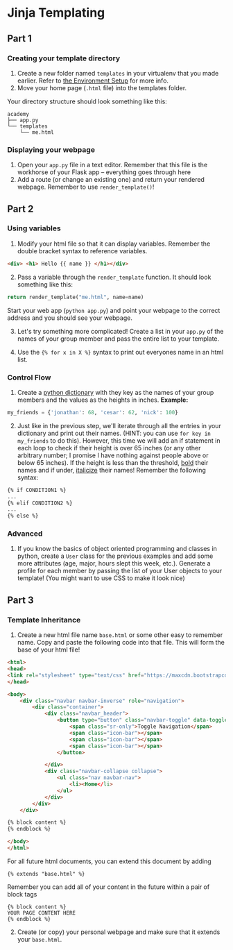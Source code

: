 # Jinja Templating


## Part 1
### Creating your template directory
1. Create a new folder named `templates` in your virtualenv that you made earlier. Refer to [the Environment Setup](https://github.com/AcademyClassOf2017/EnvironmentSetup) for more info.
2. Move your home page (`.html` file) into the templates folder.

Your directory structure should look something like this:
```
academy
├── app.py
└── templates
    └── me.html
```

### Displaying your webpage
1. Open your `app.py` file in a text editor. Remember that this file is the workhorse of your Flask app – everything goes through here
2. Add a route (or change an existing one) and return your rendered webpage. Remember to use `render_template()`!

## Part 2
### Using variables
1. Modify your html file so that it can display variables. Remember the double bracket syntax to reference variables.
```html
<div> <h1> Hello {{ name }} </h1></div>
```

2. Pass a variable through the `render_template` function. It should look something like this:
```python
return render_template("me.html", name=name)
```
Start your web app (`python app.py`) and point your webpage to the correct address and you should see your webpage.

3. Let's try something more complicated! Create a list in your `app.py` of the names of your group member and pass the entire list to your template.

4. Use the `{% for x in X %}` syntax to print out everyones name in an html list.


### Control Flow
1. Create a [python dictionary](https://docs.python.org/2/library/stdtypes.html#dict) with they key as the names of your group members and the values as the heights in inches. **Example:**
```python
my_friends = {'jonathan': 68, 'cesar': 62, 'nick': 100}
```

2. Just like in the previous step, we'll iterate through all the entries in your dictionary and print out their names. (HINT: you can use `for key in my_friends` to do this). However, this time we will add an if statement in each loop to check if their height is over 65 inches (or any other arbitrary number; I promise I have nothing against people above or below 65 inches). If the height is less than the threshold, [bold](https://developer.mozilla.org/en-US/docs/Web/HTML/Element/b) their names and if under, [italicize](https://developer.mozilla.org/en-US/docs/Web/HTML/Element/i) their names!  Remember the following syntax:
```html
{% if CONDITION1 %}
...
{% elif CONDITION2 %}
...
{% else %}
```

### Advanced
1. If you know the basics of object oriented programming and classes in python, create a `User` class for the previous examples and add some more attributes (age, major, hours slept this week, etc.). Generate a profile for each member by passing the list of your User objects to your template! (You might want to use CSS to make it look nice)

## Part 3

### Template Inheritance
1. Create a new html file name `base.html` or some other easy to remember name. Copy and paste the following code into that file. This will form the base of your html file!
```html
<html>
<head>
<link rel="stylesheet" type="text/css" href="https://maxcdn.bootstrapcdn.com/bootstrap/3.3.7/css/bootstrap.min.css">
</head>

<body>
    <div class="navbar navbar-inverse" role="navigation">
        <div class="container">
            <div class="navbar_header">
                <button type="button" class="navbar-toggle" data-toggle="collapse" data-target=".navbar-collapse">
                    <span class="sr-only">Toggle Navigation</span>
                    <span class="icon-bar"></span>
                    <span class="icon-bar"></span>
                    <span class="icon-bar"></span>
                </button>

            </div>
            <div class="navbar-collapse collapse">
                <ul class="nav navbar-nav">
                    <li><Home</li>
                </ul>
            </div>
        </div>
    </div>

{% block content %}
{% endblock %}

</body>
</html>
```
For all future html documents, you can extend this document by adding
```
{% extends "base.html" %}
```
Remember you can add all of your content in the future within a pair of block tags
```
{% block content %}
YOUR PAGE CONTENT HERE
{% endblock %}
```
2. Create (or copy) your personal webpage and make sure that it extends your `base.html`.
